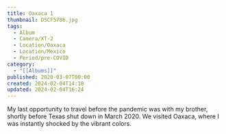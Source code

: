 ```yaml
---
title: Oaxaca 1
thumbnail: DSCF5786.jpg
tags:
  - Album
  - Camera/XT-2
  - Location/Oaxaca
  - Location/Mexico
  - Period/pre-COVID
category:
  - "[[Albums]]"
published: 2020-03-07T00:00
created: 2024-02-04T14:18
updated: 2024-02-04T16:24
---
```

My last opportunity to travel before the pandemic was with my brother, shortly before Texas shut down in March 2020. We visited Oaxaca, where I was instantly shocked by the vibrant colors.
